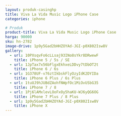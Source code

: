 ```yaml
---
layout: produk-casinghp
title: Viva La Vida Music Logo iPhone Case
categories: iphone

# Produk
product-title: Viva La Vida Music Logo iPhone Case
harga: 90000
sku: hn-2782
image-drive: 1p9y5Gad2bHHZOYAd-JGI-p0X802Isw8V
gallery:
  - url: 10PXsqvFo6cLLsaj93INo8sYkr8DRwewF
    title: iPhone 5 / 5s / SE
  - url: 1JpTax7x56bFlgxEkhxeLDDvy7tDbOT2t
    title: iPhone 6 / 6s
  - url: 1G378UF-v76ztIkbskFlyOzyIdK2DYIDa
    title: iPhone 6 Plus / 6s Plus
  - url: 1tuUJ9hJUBdZAohfNWpfOc1MiOvUSbG35
    title: iPhone 7 / 8
  - url: 1Pj6lAMxlevLOoFxOy5haKU-WJ6yQG6OG
    title: iPhone 7 Plus / 8 Plus
  - url: 1p9y5Gad2bHHZOYAd-JGI-p0X802Isw8V
    title: iPhone X
---
```

